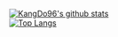 [![KangDo96's github stats](https://github-readme-stats.vercel.app/api?username=KangDo96&count_private=true&show_icons=true&langs_count=10&layout=compact&theme=chartreuse-dark&show_owner=dark )](https://github.com/KangDo96)<br>
[![Top Langs](https://github-readme-stats.vercel.app/api/top-langs/?username=KangDo96&hide=css)](https://github.com/KangDo96)
